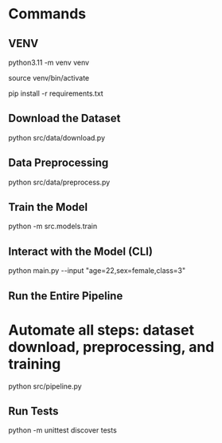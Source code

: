 # Commands

## VENV

python3.11 -m venv venv

source venv/bin/activate

pip install -r requirements.txt


## Download the Dataset
python src/data/download.py


## Data Preprocessing
python src/data/preprocess.py


## Train the Model
python -m src.models.train


## Interact with the Model (CLI)
python main.py --input "age=22,sex=female,class=3"


## Run the Entire Pipeline
# Automate all steps: dataset download, preprocessing, and training
python src/pipeline.py


## Run Tests
python -m unittest discover tests
